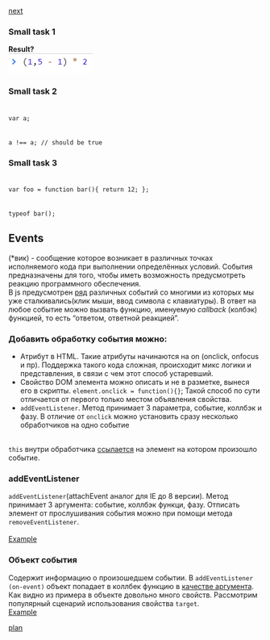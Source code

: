 <a href="02.md">next</a>

<h3>
Small task 1
</h3>

<div>
<strong>Result?</strong>
<br/>
<img src="./media/01-1.png">
</div>

<h3>
Small task 2
</h3>

<div>
<code>
var a;

a !== a; // should be true
</code>
</div>


<h3>
Small task 3
</h3>

<div>
<code>
var foo = function bar(){ return 12; };

typeof bar();
</code>
</div>

<h2>Events</h2>

<div>
(*вик) - cообщение которое возникает в различных точках исполняемого кода при выполнении определённых условий.
События предназначены для того, чтобы иметь возможность предусмотреть реакцию программного обеспечения.
</div>

<div>
В js предусмотрен <a href="https://developer.mozilla.org/ru/docs/Web/Events">ряд</a> различных событий со многими из которых мы уже сталкивались(клик мыши, ввод символа с клавиатуры).
В ответ на любое событие можно вызвать функцию, именуемую <i>callback</i> (колбэк) функцией, то есть “ответом, ответной реакцией”.
</div>

<h3>
Добавить обработку события можно:
</h3>

<ul>
<li>
Атрибут в HTML.
Такие атрибуты начинаются на on (onclick, onfocus и пр).
Поддержка такого кода сложная, происходит микс логики и представления, в связи с чем этот способ устаревший.
</li>
<li>
Свойство DOM элемента можно описать и не в разметке, вынеся его в скрипты. <code>element.onclick = function(){}</code>;
Такой способ по сути отличается от первого только местом объявления свойства.
</li>
<li>
<code>addEventListener</code>.
Метод принимает 3 параметра, событие, коллбэк и фазу.
В отличие от <code>onclick</code> можно установить сразу несколько обработчиков на одно событие
</li>
</ul>

<br>

<div>
<code>this</code> внутри обработчика <a href="https://codepen.io/paawel/pen/GewZKo?editors=1011">ссылается</a> на элемент на котором произошло событие.
</div>

<h3>addEventListener</h3>

<div>
<code>addEventListener</code>(attachEvent аналог для IE до 8 версии).
Метод принимает 3 аргумента: событие, коллбэк функци, фазу.
Отписать элемент от прослушивания события можно при помощи метода <code>removeEventListener</code>.
</div>

<br/>

<div>
<a href="https://codepen.io/paawel/pen/ZvQaZe?editors=1010">Example</a>
</div>

<h3>Объект события</h3>

<div>
Содержит информацию о произошедшем событии. В <code>addEventListener (on-event)</code>
объект попадает в коллбек функцию в <a href="https://codepen.io/paawel/pen/OqrQMM">качестве аргумента</a>.
Как видно из примера в объекте довольно много свойств. Рассмотрим популярный сценарий использования
свойства <code>target</code>.

<br/>
<a href="https://codepen.io/paawel/pen/KEbQmX?editors=1010">Example</a>
</div>

<a href="00.md">plan</a>
